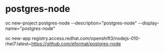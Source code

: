 # postgres-node

   oc new-project postgres-node --description="postgres-node" --display-name="postgres-node"

   oc new-app registry.access.redhat.com/openshift3/nodejs-010-rhel7:latest~https://github.com/eformat/postgres-node

   
